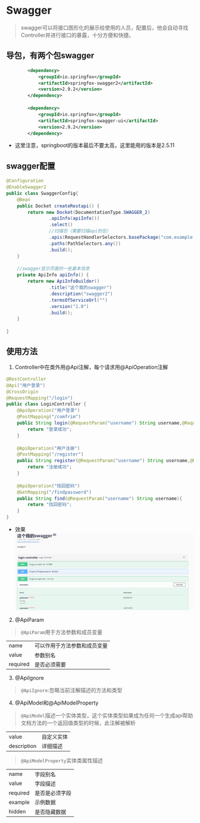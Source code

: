 # Swagger
> swagger可以将接口图形化的展示给使用的人员，配置后，他会自动寻找Controller并进行接口的暴露，十分方便和快捷。
## 导包，有两个包swagger
```xml
        <dependency>
            <groupId>io.springfox</groupId>
            <artifactId>springfox-swagger2</artifactId>
            <version>2.9.2</version>
        </dependency>

        <dependency>
            <groupId>io.springfox</groupId>
            <artifactId>springfox-swagger-ui</artifactId>
            <version>2.9.2</version>
        </dependency>
```
- 这里注意，springboot的版本最后不要太高，这里能用的版本是2.5.11
## swagger配置
```java
@Configuration
@EnableSwagger2
public class SwaggerConfig{
    @Bean
    public Docket createRestapi() {
        return new Docket(DocumentationType.SWAGGER_2)
                .apiInfo(apiInfo())
                .select()
                //扫描包（需要扫描api的包）
                .apis(RequestHandlerSelectors.basePackage("com.example.fenghuoshixi.controller"))
                .paths(PathSelectors.any())
                .build();
    }

    //swagger显示页面的一些基本信息
    private ApiInfo apiInfo() {
        return new ApiInfoBuilder()
                .title("这个我的swagger")
                .description("swagger2")
                .termsOfServiceUrl("")
                .version("1.0")
                .build();
    }

}
```
## 使用方法
1. Controller中在类外用@Api注解，每个请求用@ApiOperation注解

```java
@RestController
@Api("用户登录")
@CrossOrigin
@RequestMapping("/login")
public class LoginController {
    @ApiOperation("用户登录")
    @PostMapping("/comfrim")
    public String login(@RequestParam("username") String username,@RequestParam("password") String password){
        return "登录成功";
    }

    @ApiOperation("用户注册")
    @PostMapping("/register")
    public String register(@RequestParam("username") String username,@RequestParam("password") String password){
        return "注册成功";
    }

    @ApiOperation("找回密码")
    @GetMapping("/findpassword")
    public String find(@RequestParam("username") String username){
        return "找回密码";
    }
}
```
- 效果
![imgs](./img/swagger.png)

2. @ApiParam
> `@ApiParam`用于方法参数和成员变量

|||
|----|----|
| name| 可以作用于方法参数和成员变量|
|value| 参数别名|
|required |是否必须需要 |

3. @ApiIgnore
> `@ApiIgnore`:忽略当前注解描述的方法和类型

4. @ApiModel和@ApiModelProperty
> `@ApiModel`描述一个实体类型，这个实体类型如果成为任何一个生成api帮助文档方法的一个返回值类型的时候，此注解被解析

|||
|----|----|
| value | 自定义实体 |
|description| 详细描述|

> `@ApiModelProperty`实体类属性描述

|||
|----|----|
|name|字段别名|
|value|字段描述|
|required|是否是必须字段|
|example|示例数据|
|hidden|是否隐藏数据|